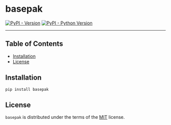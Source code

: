 # basepak

[![PyPI - Version](https://img.shields.io/pypi/v/basepak.svg)](https://pypi.org/project/basepak)
[![PyPI - Python Version](https://img.shields.io/pypi/pyversions/basepak.svg)](https://pypi.org/project/basepak)

-----

## Table of Contents

- [Installation](#installation)
- [License](#license)

## Installation

```console
pip install basepak
```

## License

`basepak` is distributed under the terms of the [MIT](https://spdx.org/licenses/MIT.html) license.
